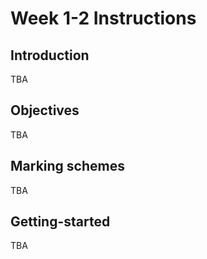 # Week 1-2 Instructions

## Introduction
TBA

## Objectives
TBA

## Marking schemes
TBA

## Getting-started
TBA
